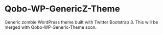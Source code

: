 Qobo-WP-GenericZ-Theme
======================

Generic zombie WordPress theme built with Twitter Bootstrap 3. This will be merged with Qobo-WP-Generic-Theme soon.
